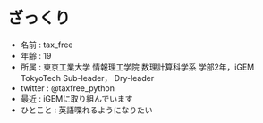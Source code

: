 # ざっくり
- 名前 : tax_free
- 年齢 : 19
- 所属 : 東京工業大学 情報理工学院 数理計算科学系 学部2年，iGEM TokyoTech Sub-leader， Dry-leader
- twitter : @taxfree_python
- 最近 : iGEMに取り組んでいます
- ひとこと : 英語喋れるようになりたい
